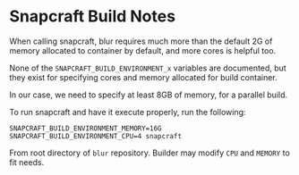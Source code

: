 # Snapcraft Build Notes

When calling snapcraft, blur requires much more than the default 2G of memory allocated to container by default, and more cores is helpful too.

None of the `SNAPCRAFT_BUILD_ENVIRONMENT_x` variables are documented, but they exist for specifying cores and memory allocated for build container.

In our case, we need to specify at least 8GB of memory, for a parallel build.

To run snapcraft and have it execute properly, run the following:

```
SNAPCRAFT_BUILD_ENVIRONMENT_MEMORY=16G SNAPCRAFT_BUILD_ENVIRONMENT_CPU=4 snapcraft
```

From root directory of `blur` repository.  Builder may modify `CPU` and `MEMORY` to fit needs.
